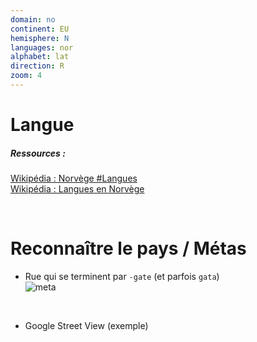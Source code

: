 ```yaml
---
domain: no
continent: EU
hemisphere: N
languages: nor
alphabet: lat
direction: R
zoom: 4
---
```


# Langue

##### Ressources :

[Wikipédia : Norvège #Langues](https://fr.wikipedia.org/wiki/Norv%C3%A8ge#Langues)  
[Wikipédia : Langues en Norvège](https://fr.wikipedia.org/wiki/Langues_en_Norv%C3%A8ge)

<br/>

# Reconnaître le pays / Métas

- Rue qui se terminent par `-gate` (et parfois `gata`)  
  ![meta](/images/no_geoguessr.png)

<br/>

- Google Street View (exemple)
  <custom-iframe margin-bottom link="https://www.google.com/maps/embed?pb=!4v1612626524216!6m8!1m7!1svoAK3edGJNfCO-VGFVtcbg!2m2!1d60.26669683806479!2d10.66994176762482!3f282.8586158722267!4f-2.384138241821958!5f0.7820865974627469"></custom-iframe>
